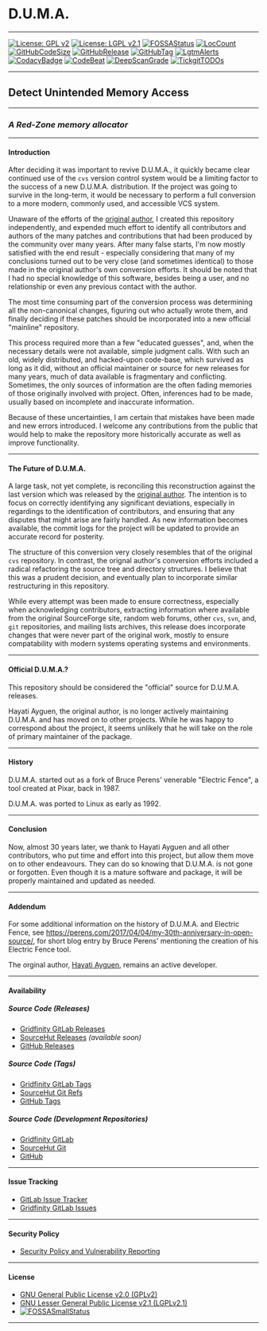 # **D.U.M.A.**

-----------------------------

[![License: GPL v2](https://img.shields.io/badge/License-GPL%20v2-blue.svg)](https://github.com/johnsonjh/duma/blob/master/COPYING-GPL)
[![License: LGPL v2.1](https://img.shields.io/badge/License-LGPL%20v2.1-blue.svg)](https://github.com/johnsonjh/duma/blob/master/COPYING-LGPL)
[![FOSSAStatus](https://app.fossa.com/api/projects/git%2Bgithub.com%2Fjohnsonjh%2Fduma.svg?type=shield)](https://app.fossa.com/projects/git%2Bgithub.com%2Fjohnsonjh%2Fduma?ref=badge_shield)
[![LocCount](https://img.shields.io/tokei/lines/github/johnsonjh/duma.svg)](https://github.com/XAMPPRocky/tokei)
[![GitHubCodeSize](https://img.shields.io/github/languages/code-size/johnsonjh/OldCurve25519ScalarMult.svg)](https://github.com/johnsonjh/OldCurve25519ScalarMult)
[![GitHubRelease](https://img.shields.io/github/release/johnsonjh/duma.svg)](https://github.com/johnsonjh/duma/releases/)
[![GitHubTag](https://img.shields.io/github/tag/johnsonjh/duma.svg)](https://github.com/johnsonjh/duma/tags/)
[![LgtmAlerts](https://img.shields.io/lgtm/alerts/g/johnsonjh/duma.svg?logo=lgtm&logoWidth=18)](https://lgtm.com/projects/g/johnsonjh/duma/alerts/)
[![CodacyBadge](https://api.codacy.com/project/badge/Grade/f777934d666b4a6a9672d89b404c4953)](https://app.codacy.com/gh/johnsonjh/duma?utm_source=github.com&utm_medium=referral&utm_content=johnsonjh/duma&utm_campaign=Badge_Grade)
[![CodeBeat](https://codebeat.co/badges/a0be6809-acda-41a7-96a8-0d46698dc42c)](https://codebeat.co/projects/github-com-johnsonjh-duma-master)
[![DeepScanGrade](https://deepscan.io/api/teams/12184/projects/15170/branches/299583/badge/grade.svg)](https://deepscan.io/dashboard#view=project&tid=12184&pid=15170&bid=299583)
[![TickgitTODOs](https://img.shields.io/endpoint?url=https://api.tickgit.com/badge?repo=github.com/johnsonjh/duma)](https://www.tickgit.com/browse?repo=github.com/johnsonjh/duma)

-----------------------------

## **Detect Unintended Memory Access**

-----------------------------

### ***A Red-Zone memory allocator***

-----------------------------

#### Introduction

After deciding it was important to revive D.U.M.A., it quickly became
clear continued use of the `cvs` version control system would be a limiting
factor to the success of a new D.U.M.A. distribution. If the project was
going to survive in the long-term, it would be necessary to perform a full
conversion to a more modern, commonly used, and accessible VCS system.

Unaware of the efforts of the [original author](https://github.com/hayguen/duma),
I created this repository independently, and expended much effort to identify all
contributors and authors of the many patches and contributions that had been
produced by the community over many years. After many false starts, I'm now mostly
satisfied with the end result - especially considering that many of my conclusions
turned out to be very close (and sometimes identical) to those made in the original
author's own conversion efforts. It should be noted that I had no special knowledge
of this software, besides being a user, and no relationship or even any previous
contact with the author.

The most time consuming part of the conversion process was determining all the
non-canonical changes, figuring out who actually wrote them, and finally deciding
if these patches should be incorporated into a new official "mainline" repository.

This process required more than a few "educated guesses", and, when the necessary
details were not available, simple judgment calls. With such an old, widely
distributed, and hacked-upon code-base, which survived as long as it did, without
an official maintainer or source for new releases for many years, much of data
available is fragmentary and conflicting. Sometimes, the only sources of information
are the often fading memories of those originally involved with project. Often,
inferences had to be made, usually based on incomplete and inaccurate information.

Because of these uncertainties, I am certain that mistakes have been made and new
errors introduced. I welcome any contributions from the public that would help to
make the repository more historically accurate as well as improve functionality.

-----------------------------

#### The Future of D.U.M.A.

A large task, not yet complete, is reconciling this reconstruction against the
last version which was released by the [original author](https://github.com/hayguen/duma).
The intention is to focus on correctly identifying any significant deviations,
especially in regardings to the identification of contributors, and ensuring that
any disputes that might arise are fairly handled. As new information becomes available,
the commit logs for the project will be updated to provide an accurate record for posterity.

The structure of this conversion very closely resembles that of the original `cvs`
repository. In contrast, the orignal author's conversion efforts included a radical
refactoring the source tree and directory structures. I believe that this was a prudent
decision, and eventually plan to incorporate similar restructuring in this repository.

While every attempt was been made to ensure correctness, especially when acknowledging
contributors, extracting information where available from the original SourceForge site,
random web forums, other `cvs`, `svn`, and, `git` repositories, and mailing lists archives,
this release does incorporate changes that were never part of the original work, mostly
to ensure compatability with modern systems operating systems and environments.

-----------------------------

#### Official D.U.M.A.?

This repository should be considered the "official" source for D.U.M.A. releases.

Hayati Ayguen, the original author, is no longer actively maintaining D.U.M.A. and
has moved on to other projects. While he was happy to correspond about the project, it
seems unlikely that he will take on the role of primary maintainer of the package.

-----------------------------

#### History

D.U.M.A. started out as a fork of Bruce Perens' venerable "Electric Fence",
a tool created at Pixar, back in 1987. 

D.U.M.A. was ported to Linux as early as 1992.

-----------------------------

#### Conclusion

Now, almost 30 years later, we thank to Hayati Ayguen and all other
contributors, who put time and effort into this project, but allow them move
on to other endeavours. They can do so knowing that D.U.M.A. is not gone or forgotten. Even though it is a mature software and package, it will be properly maintained and updated as needed.

-----------------------------

#### Addendum

For some additional information on the history of D.U.M.A. and Electric Fence,
see <https://perens.com/2017/04/04/my-30th-anniversary-in-open-source/>, for short
blog entry by Bruce Perens' mentioning the creation of his Electric Fence tool.

The orginal author, [Hayati Ayguen](https://github.com/hayguen), remains an active developer.

-----------------------------

#### Availability

##### Source Code (Releases)

* [Gridfinity GitLab Releases](https://gitlab.gridfinity.com/jeff/duma/-/releases/)
* [SourceHut Releases](https://sr.ht/~trn/duma/)  *(available soon)*
* [GitHub Releases](https://github.com/johnsonjh/duma/releases/)

##### Source Code (Tags)

* [Gridfinity GitLab Tags](https://gitlab.gridfinity.com/jeff/duma/-/tags/)
* [SourceHut Git Refs](https://git.sr.ht/~trn/duma/refs)
* [GitHub Tags](https://github.com/johnsonjh/duma/tags/)

##### Source Code (Development Repositories)

* [Gridfinity GitLab](https://gitlab.gridfinity.com/jeff/duma)
* [SourceHut Git](https://git.sr.ht/~trn/duma)
* [GitHub](https://github.com/johnsonjh/duma)

-----------------------------

#### Issue Tracking

* [GitLab Issue Tracker](https://github.com/johnsonjh/duma/issues)
* [Gridfinity GitLab Issues](https://gitlab.gridfinity.com/jeff/duma/-/issues)

-----------------------------

#### Security Policy

* [Security Policy and Vulnerability Reporting](https://github.com/johnsonjh/duma/SECURITY.md)

-----------------------------

#### License

* [GNU General Public License v2.0 (GPLv2)](https://tldrlegal.com/license/gnu-general-public-license-v2)
* [GNU Lesser General Public License v2.1 (LGPLv2.1)](https://tldrlegal.com/license/gnu-lesser-general-public-license-v2.1-(lgpl-2.1))
* [![FOSSASmallStatus](https://app.fossa.com/api/projects/git%2Bgithub.com%2Fjohnsonjh%2Fduma.svg?type=small)](https://app.fossa.com/projects/git%2Bgithub.com%2Fjohnsonjh%2Fduma?ref=badge_small)

-----------------------------

